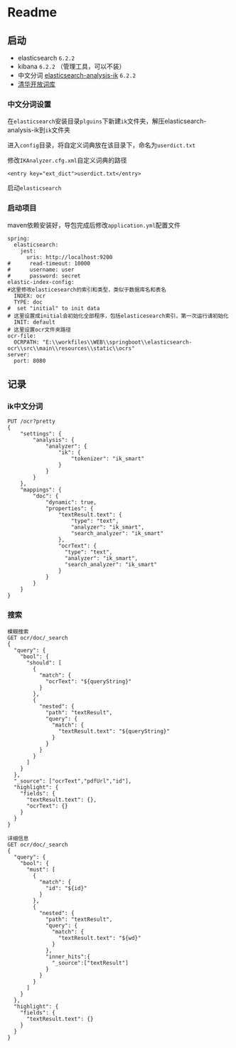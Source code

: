 # Readme

## 启动

- elasticsearch `6.2.2`
- kibana `6.2.2` （管理工具，可以不装）
- 中文分词 [elasticsearch-analysis-ik](https://github.com/medcl/elasticsearch-analysis-ik/releases/download/v5.5.1/elasticsearch-analysis-ik-6.2.2.zip) `6.2.2`
- [清华开放词库](http://thuocl.thunlp.org/)

### 中文分词设置

在`elasticsearch`安装目录`plguins`下新建`ik`文件夹，解压elasticsearch-analysis-ik到`ik`文件夹

进入`config`目录，将自定义词典放在该目录下，命名为`userdict.txt`

修改`IKAnalyzer.cfg.xml`自定义词典的路径

```$xslt
<entry key="ext_dict">userdict.txt</entry>
```

启动`elasticsearch`

### 启动项目

maven依赖安装好，导包完成后修改`application.yml`配置文件

```$xslt
spring:
  elasticsearch:
    jest:
      uris: http://localhost:9200
#      read-timeout: 10000
#      username: user
#      password: secret
elastic-index-config:
#这里修改elasticesearch的索引和类型，类似于数据库名和表名
  INDEX: ocr
  TYPE: doc
#  set "initial" to init data
# 这里设置成initial会初始化全部程序，包括elasticesearch索引，第一次运行请初始化
  INIT: default
# 这里设置ocr文件夹路径
ocr-file:
  OCRPATH: "E:\\workfiles\\WEB\\springboot\\elasticsearch-ocr\\src\\main\\resources\\static\\ocrs"
server:
  port: 8080
```

## 记录

### ik中文分词

```
PUT /ocr?pretty
{
    "settings": {
        "analysis": {
            "analyzer": {
                "ik": {
                    "tokenizer": "ik_smart"
                }
            }
        }
    },
    "mappings": {
        "doc": {
            "dynamic": true,
            "properties": {
                "textResult.text": {
                    "type": "text",
                    "analyzer": "ik_smart",
                    "search_analyzer": "ik_smart"
                },
                "ocrText": {
                  "type": "text",
                  "analyzer": "ik_smart",
                  "search_analyzer": "ik_smart"
                }
            }
        }
    }
}
```

### 搜索

```$xslt
模糊搜索
GET ocr/doc/_search
{
  "query": {
    "bool": {
      "should": [
        {
          "match": {
            "ocrText": "${queryString}"
          }
        },
        {
          "nested": {
            "path": "textResult",
            "query": {
              "match": {
                "textResult.text": "${queryString}"
              }
            }
          }
        }
      ]
    }
  },
  "_source": ["ocrText","pdfUrl","id"], 
  "highlight": {
    "fields": {
      "textResult.text": {},
      "ocrText": {}
    }
  }
}

详细信息
GET ocr/doc/_search
{
  "query": {
    "bool": {
      "must": [
        {
          "match": {
            "id": "${id}"
          }
        },
        {
          "nested": {
            "path": "textResult",
            "query": {
              "match": {
                "textResult.text": "${wd}"
              }
            },
            "inner_hits":{
              "_source":["textResult"]
            }
          }
        }
      ]
    }
  },
  "highlight": {
    "fields": {
      "textResult.text": {}
    }
  }
}
```